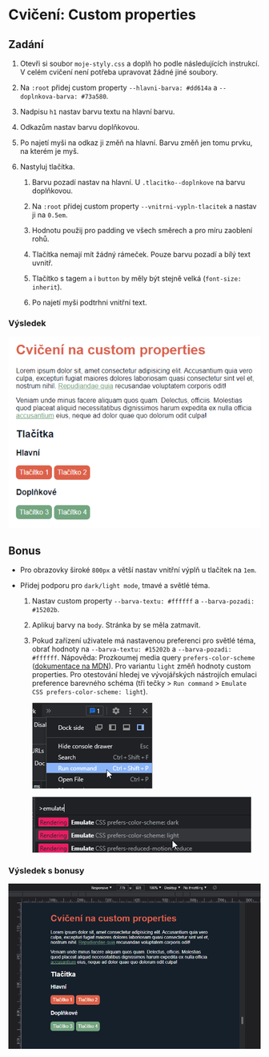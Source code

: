 # Cvičení: Custom properties

## Zadání

1. Otevři si soubor `moje-styly.css` a doplň ho podle následujících instrukcí. V celém cvičení není potřeba upravovat žádné jiné soubory.

1. Na `:root` přidej custom property `--hlavni-barva: #dd614a` a `--doplnkova-barva: #73a580`.

1. Nadpisu `h1` nastav barvu textu na hlavní barvu.

1. Odkazům nastav barvu doplňkovou.

1. Po najetí myši na odkaz ji změň na hlavní. Barvu změň jen tomu prvku, na kterém je myš.

1. Nastyluj tlačítka.

   1. Barvu pozadí nastav na hlavní. U `.tlacitko--doplnkove` na barvu doplňkovou.

   1. Na `:root` přidej custom property `--vnitrni-vypln-tlacitek` a nastav ji na `0.5em`.

   1. Hodnotu použij pro padding ve všech směrech a pro míru zaoblení rohů.

   1. Tlačítka nemají mít žádný rámeček. Pouze barvu pozadí a bílý text uvnitř.

   1. Tlačítko s tagem `a` i `button` by měly být stejně velká (`font-size: inherit`).

   1. Po najetí myši podtrhni vnitřní text.

### Výsledek

![Výsledek](zadani/vysledek.png)

## Bonus

- Pro obrazovky široké `800px` a větší nastav vnitřní výplň u tlačítek na `1em`.

- Přidej podporu pro `dark/light mode`, tmavé a světlé téma.

  1.  Nastav custom property `--barva-textu: #ffffff` a `--barva-pozadi: #15202b`.

  1.  Aplikuj barvy na `body`. Stránka by se měla zatmavit.

  1.  Pokud zařízení uživatele má nastavenou preferenci pro světlé téma, obrať hodnoty na `--barva-textu: #15202b` a `--barva-pozadi: #ffffff`. Nápověda: Prozkoumej media query `prefers-color-scheme` ([dokumentace na MDN](https://developer.mozilla.org/en-US/docs/Web/CSS/@media/prefers-color-scheme)). Pro variantu `light` změň hodnoty custom properties. Pro otestování hledej ve vývojářských nástrojích emulaci preference barevného schéma (tři tečky > `Run command` > `Emulate CSS prefers-color-scheme: light`).

      ![Run command](zadani/run-command.png)

      ![Emulate](zadani/emulate.png)

### Výsledek s bonusy

![Výsledek s media queries](zadani/media-query.gif)

